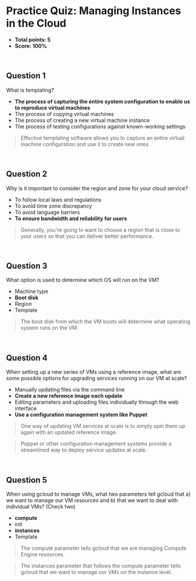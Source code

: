 # Practice Quiz: Managing Instances in the Cloud
* **Total points: 5**
* **Score: 100%**

<br>

## Question 1

What is templating?

* **The process of capturing the entire system configuration to enable us to reproduce virtual machines**
* The process of copying virtual machines
* The process of creating a new virtual machine instance
* The process of testing configurations against known-working settings

> Effective templating software allows you to capture an entire virtual machine configuration and use it to create new ones.

<br>

## Question 2

Why is it important to consider the region and zone for your cloud service?

* To follow local laws and regulations
* To avoid time zone discrepancy
* To avoid language barriers
* **To ensure bandwidth and reliability for users**

> Generally, you're going to want to choose a region that is close to your users so that you can deliver better performance.

<br>

## Question 3

What option is used to determine which OS will run on the VM?

* Machine type
* **Boot disk**
* Region
* Template

> The boot disk from which the VM boots will determine what operating system runs on the VM.

<br>

## Question 4

When setting up a new series of VMs using a reference image, what are some possible options for upgrading services running on our VM at scale?

* Manually updating files via the command line
* **Create a new reference image each update**
* Editing parameters and uploading files individually through the web interface
* **Use a configuration management system like Puppet**

> One way of updating VM services at scale is to simply spin them up again with an updated reference image.

> Puppet or other configuration management systems provide a streamlined way to deploy service updates at scale.

<br>

## Question 5

When using gcloud to manage VMs, what two parameters tell gcloud that a) we want to manage our VM resources and b) that we want to deal with individual VMs? (Check two)

* **compute**
* init
* **instances**
* Template

> The compute parameter tells gcloud that we are managing Compute Engine resources.

> The instances parameter that follows the compute parameter tells gcloud that we want to manage our VMs on the instance level.
